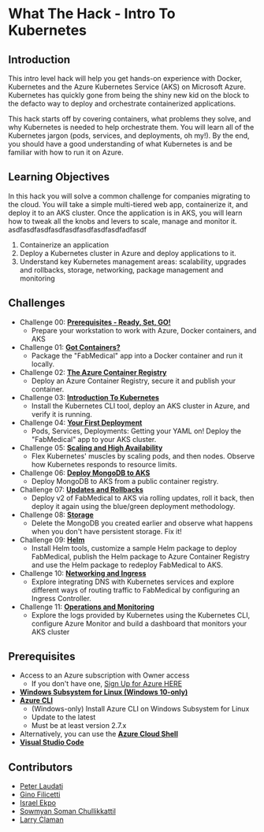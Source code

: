# What The Hack - Intro To Kubernetes

## Introduction

This intro level hack will help you get hands-on experience with Docker, Kubernetes and the Azure Kubernetes Service (AKS) on Microsoft Azure. Kubernetes has quickly gone from being the shiny new kid on the block to the defacto way to deploy and orchestrate containerized applications.

This hack starts off by covering containers, what problems they solve, and why Kubernetes is needed to help orchestrate them.  You will learn all of the Kubernetes jargon (pods, services, and deployments, oh my!).  By the end, you should have a good understanding of what Kubernetes is and be familiar with how to run it on Azure.

## Learning Objectives

In this hack you will solve a common challenge for companies migrating to the cloud. You will take a simple multi-tiered web app, containerize it, and deploy it to an AKS cluster. Once the application is in AKS, you will learn how to tweak all the knobs and levers to scale, manage and monitor it.
asdfasdfasdfasdfasdfasdfasdfasdfadfasdf
1. Containerize an application
1. Deploy a Kubernetes cluster in Azure and deploy applications to it.
1. Understand key Kubernetes management areas: scalability, upgrades and rollbacks, storage, networking, package management and monitoring

## Challenges

- Challenge 00: **[Prerequisites - Ready, Set, GO!](Student/Challenge-00.md)**
	 - Prepare your workstation to work with Azure, Docker containers, and AKS
- Challenge 01: **[Got Containers?](Student/Challenge-01.md)**
	 - Package the "FabMedical" app into a Docker container and run it locally.
- Challenge 02: **[The Azure Container Registry](Student/Challenge-02.md)**
	 - Deploy an Azure Container Registry, secure it and publish your container.
- Challenge 03: **[Introduction To Kubernetes](Student/Challenge-03.md)**
	 - Install the Kubernetes CLI tool, deploy an AKS cluster in Azure, and verify it is running.
- Challenge 04: **[Your First Deployment](Student/Challenge-04.md)**
	 - Pods, Services, Deployments: Getting your YAML on! Deploy the "FabMedical" app to your AKS cluster.
- Challenge 05: **[Scaling and High Availability](Student/Challenge-05.md)**
	 - Flex Kubernetes' muscles by scaling pods, and then nodes. Observe how Kubernetes responds to resource limits.
- Challenge 06: **[Deploy MongoDB to AKS](Student/Challenge-06.md)**
	 - Deploy MongoDB to AKS from a public container registry.
- Challenge 07: **[Updates and Rollbacks](Student/Challenge-07.md)**
	 - Deploy v2 of FabMedical to AKS via rolling updates, roll it back, then deploy it again using the blue/green deployment methodology.
- Challenge 08: **[Storage](Student/Challenge-08.md)**
	 - Delete the MongoDB you created earlier and observe what happens when you don't have persistent storage. Fix it!
- Challenge 09: **[Helm](Student/Challenge-09.md)**
	 - Install Helm tools, customize a sample Helm package to deploy FabMedical, publish the Helm package to Azure Container Registry and use the Helm package to redeploy FabMedical to AKS.
- Challenge 10: **[Networking and Ingress](Student/Challenge-10.md)**
	 - Explore integrating DNS with Kubernetes services and explore different ways of routing traffic to FabMedical by configuring an Ingress Controller.
- Challenge 11: **[Operations and Monitoring](Student/Challenge-11.md)**
	 - Explore the logs provided by Kubernetes using the Kubernetes CLI, configure Azure Monitor and build a dashboard that monitors your AKS cluster

## Prerequisites

- Access to an Azure subscription with Owner access
   - If you don't have one, [Sign Up for Azure HERE](https://azure.microsoft.com/en-us/free/)
- [**Windows Subsystem for Linux (Windows 10-only)**](https://docs.microsoft.com/en-us/windows/wsl/install-win10)
- [**Azure CLI**](https://docs.microsoft.com/en-us/cli/azure/install-azure-cli)
   - (Windows-only) Install Azure CLI on Windows Subsystem for Linux
   - Update to the latest
   - Must be at least version 2.7.x
- Alternatively, you can use the [**Azure Cloud Shell**](https://shell.azure.com/)
- [**Visual Studio Code**](https://code.visualstudio.com/)

## Contributors

- [Peter Laudati](https://github.com/jrzyshr)
- [Gino Filicetti](https://github.com/gfilicetti)
- [Israel Ekpo](https://github.com/izzymsft)
- [Sowmyan Soman Chullikkattil](https://github.com/sowsan)
- [Larry Claman](https://github.com/larryclaman)
